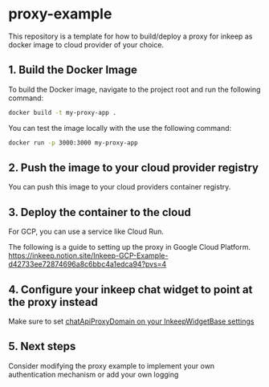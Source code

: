 # proxy-example
This repository is a template for how to build/deploy a proxy for inkeep as docker image to cloud provider of your choice.

## 1. Build the Docker Image

To build the Docker image, navigate to the project root and run the following command:

```bash
docker build -t my-proxy-app .
```

You can test the image locally with the use the following command:

```bash
docker run -p 3000:3000 my-proxy-app
```


## 2. Push the image to your cloud provider registry

You can push this image to your cloud providers container registry.


## 3. Deploy the container to the cloud

For GCP, you can use a service like Cloud Run.

The following is a guide to setting up the proxy in Google Cloud Platform. https://inkeep.notion.site/Inkeep-GCP-Example-d42733ee72874696a8c6bbc4a1edca94?pvs=4

## 4. Configure your inkeep chat widget to point at the proxy instead

Make sure to set [chatApiProxyDomain on your InkeepWidgetBase settings](https://docs.inkeep.com/ui-components/common-settings/base#inkeepwidgetbasesettings)

## 5. Next steps

Consider modifying the proxy example to implement your own authentication mechanism or add your own logging






